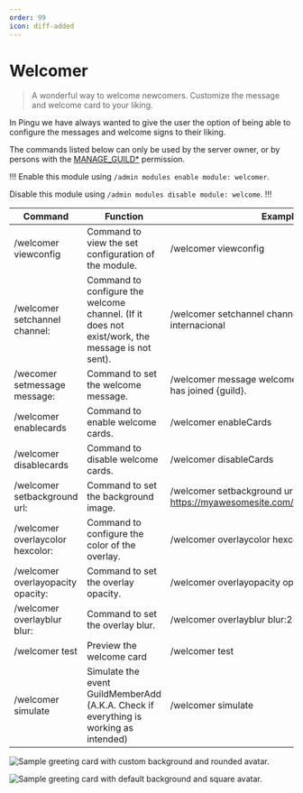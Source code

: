 ```yaml
---
order: 99
icon: diff-added
---
```


# Welcomer
> A wonderful way to welcome newcomers. Customize the message and welcome card to your liking.

In Pingu we have always wanted to give the user the option of being able to configure the messages and welcome signs to their liking.

The commands listed below can only be used by the server owner, or by persons with the [MANAGE_GUILD\*](https://discord.com/developers/docs/topics/permissions) permission.

!!!
Enable this module using `/admin modules enable module: welcomer`.

Disable this module using `/admin modules disable module: welcome`.
!!!

<!-- markdown-link-check-disable -->
| Command | Function | Example |
| --- | --- | --- |
| /welcomer viewconfig | Command to view the set configuration of the module. | /welcomer viewconfig |
| /welcomer setchannel channel: <channel> | Command to configure the welcome channel. (If it does not exist/work, the message is not sent). | /welcomer setchannel channel:#aeropuerto-internacional |
| /wecomer setmessage message: | Command to set the welcome message. | /welcomer message welcomemessage:{member} has joined {guild}. |
| /welcomer enablecards | Command to enable welcome cards. | /welcomer enableCards |
| /welcomer disablecards | Command to disable welcome cards. | /welcomer disableCards |
| /welcomer setbackground url: | Command to set the background image. | /welcomer setbackground url: https://myawesomesite.com/myawesomephoto.png |
| /welcomer overlaycolor hexcolor: | Command to configure the color of the overlay. | /welcomer overlaycolor hexcolor:#fff |
| /welcomer overlayopacity opacity: | Command to set the overlay opacity. | /welcomer overlayopacity opacity:50 |
| /welcomer overlayblur blur: | Command to set the overlay blur. | /welcomer overlayblur blur:25 |
| /welcomer test | Preview the welcome card | /welcomer test |
| /welcomer simulate | Simulate the event GuildMemberAdd (A.K.A. Check if everything is working as intended) | /welcomer simulate                                                          |
<!-- markdown-link-check-enable -->

![Sample greeting card with custom background and rounded avatar.](https://cdn.discordapp.com/attachments/925135972251881482/925135999149953074/yjjemZDfcZKRAjQlpsphBaGbxTSuhzuR.png)

![Sample greeting card with default background and square avatar.](https://cdn.discordapp.com/attachments/925135972251881482/925135999506456596/yFKHQgmSQsjGYdJsCbBotUxsUAmiNlgp.png)
